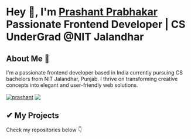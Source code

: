 
# Hey 👋, I'm [Prashant Prabhakar](https://portfolio-prash.vercel.app/) Passionate Frontend Developer | CS UnderGrad @NIT Jalandhar 




## About Me 🚀
I'm a passionate frontend developer based in India currently pursuing CS bachelors from NIT Jalandhar, Punjab. I thrive on transforming creative concepts into elegant and user-friendly web solutions.





<div align="left">
 
<a href="https://github.com/anuraghazra/github-readme-stats"><img align="center" src="https://github-readme-streak-stats.herokuapp.com/?user=prash240303&theme=gotham&hide_border=true" alt="prashant" /></a> <a href="https://github.com/anuraghazra/convoychat"> <img align="center" src="https://github-readme-stats.vercel.app/api?username=prash240303&theme=gotham&show_icons=true&hide_border=true&hide_rank=true" /></a>
 
</div>

## ✔ My Projects
<p>
Check my repositories below 👇
</p>
</div>
